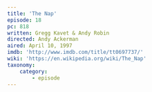 ```yaml
---
title: 'The Nap'
episode: 18
pc: 818
written: Gregg Kavet & Andy Robin
directed: Andy Ackerman
aired: April 10, 1997
imdb: 'http://www.imdb.com/title/tt0697737/'
wiki: 'https://en.wikipedia.org/wiki/The_Nap'
taxonomy:
    category:
        - episode
---
```

